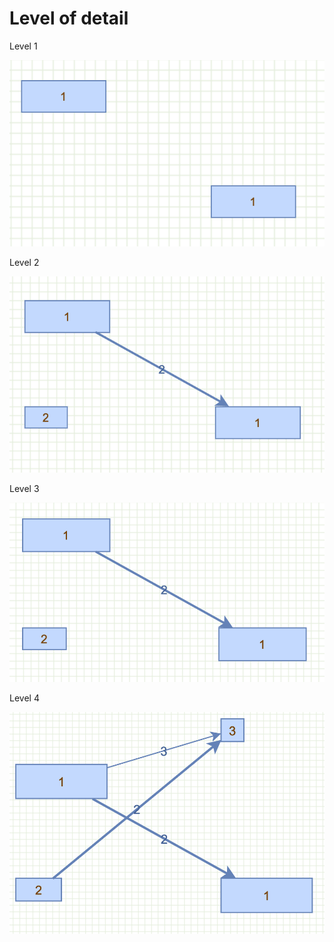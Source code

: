 # Level of detail

Level 1

![Level 1](../images/examples/level-of-detail/lod-1.png "Level 1")

Level 2

![Level 2](../images/examples/level-of-detail/lod-2.png "Level 2")

Level 3

![Level 3](../images/examples/level-of-detail/lod-3.png "Level 3")

Level 4

![Level 4](../images/examples/level-of-detail/lod-4.png "Level 4")
